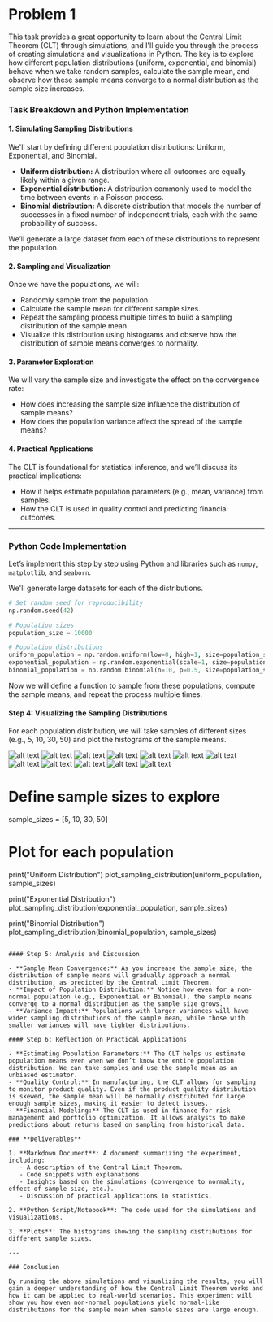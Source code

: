 # Problem 1
This task provides a great opportunity to learn about the Central Limit Theorem (CLT) through simulations, and I'll guide you through the process of creating simulations and visualizations in Python. The key is to explore how different population distributions (uniform, exponential, and binomial) behave when we take random samples, calculate the sample mean, and observe how these sample means converge to a normal distribution as the sample size increases.

### Task Breakdown and Python Implementation

#### 1. **Simulating Sampling Distributions**

We'll start by defining different population distributions: Uniform, Exponential, and Binomial.

- **Uniform distribution:** A distribution where all outcomes are equally likely within a given range.
- **Exponential distribution:** A distribution commonly used to model the time between events in a Poisson process.
- **Binomial distribution:** A discrete distribution that models the number of successes in a fixed number of independent trials, each with the same probability of success.

We’ll generate a large dataset from each of these distributions to represent the population.

#### 2. **Sampling and Visualization**

Once we have the populations, we will:
- Randomly sample from the population.
- Calculate the sample mean for different sample sizes.
- Repeat the sampling process multiple times to build a sampling distribution of the sample mean.
- Visualize this distribution using histograms and observe how the distribution of sample means converges to normality.

#### 3. **Parameter Exploration**

We will vary the sample size and investigate the effect on the convergence rate:
- How does increasing the sample size influence the distribution of sample means?
- How does the population variance affect the spread of the sample means?

#### 4. **Practical Applications**

The CLT is foundational for statistical inference, and we’ll discuss its practical implications:
- How it helps estimate population parameters (e.g., mean, variance) from samples.
- How the CLT is used in quality control and predicting financial outcomes.

---

### **Python Code Implementation**

Let’s implement this step by step using Python and libraries such as `numpy`, `matplotlib`, and `seaborn`.


We'll generate large datasets for each of the distributions.

```python
# Set random seed for reproducibility
np.random.seed(42)

# Population sizes
population_size = 10000

# Population distributions
uniform_population = np.random.uniform(low=0, high=1, size=population_size)
exponential_population = np.random.exponential(scale=1, size=population_size)
binomial_population = np.random.binomial(n=10, p=0.5, size=population_size)
```

Now we will define a function to sample from these populations, compute the sample means, and repeat the process multiple times.


#### Step 4: Visualizing the Sampling Distributions

For each population distribution, we will take samples of different sizes (e.g., 5, 10, 30, 50) and plot the histograms of the sample means.

![alt text](image.png)
![alt text](image-1.png)
![alt text](image-2.png)
![alt text](image-3.png)
![alt text](image-4.png)
![alt text](image-5.png)
![alt text](image-6.png)
![alt text](image-8.png)
![alt text](image-9.png)
![alt text](image-12.png)
![alt text](image-13.png)
![alt text](image-14.png)

# Define sample sizes to explore
sample_sizes = [5, 10, 30, 50]

# Plot for each population
print("Uniform Distribution")
plot_sampling_distribution(uniform_population, sample_sizes)

print("Exponential Distribution")
plot_sampling_distribution(exponential_population, sample_sizes)

print("Binomial Distribution")
plot_sampling_distribution(binomial_population, sample_sizes)
```

#### Step 5: Analysis and Discussion

- **Sample Mean Convergence:** As you increase the sample size, the distribution of sample means will gradually approach a normal distribution, as predicted by the Central Limit Theorem.
- **Impact of Population Distribution:** Notice how even for a non-normal population (e.g., Exponential or Binomial), the sample means converge to a normal distribution as the sample size grows.
- **Variance Impact:** Populations with larger variances will have wider sampling distributions of the sample mean, while those with smaller variances will have tighter distributions.

#### Step 6: Reflection on Practical Applications

- **Estimating Population Parameters:** The CLT helps us estimate population means even when we don’t know the entire population distribution. We can take samples and use the sample mean as an unbiased estimator.
- **Quality Control:** In manufacturing, the CLT allows for sampling to monitor product quality. Even if the product quality distribution is skewed, the sample mean will be normally distributed for large enough sample sizes, making it easier to detect issues.
- **Financial Modeling:** The CLT is used in finance for risk management and portfolio optimization. It allows analysts to make predictions about returns based on sampling from historical data.

### **Deliverables**

1. **Markdown Document**: A document summarizing the experiment, including:
   - A description of the Central Limit Theorem.
   - Code snippets with explanations.
   - Insights based on the simulations (convergence to normality, effect of sample size, etc.).
   - Discussion of practical applications in statistics.

2. **Python Script/Notebook**: The code used for the simulations and visualizations.

3. **Plots**: The histograms showing the sampling distributions for different sample sizes.

---

### Conclusion

By running the above simulations and visualizing the results, you will gain a deeper understanding of how the Central Limit Theorem works and how it can be applied to real-world scenarios. This experiment will show you how even non-normal populations yield normal-like distributions for the sample mean when sample sizes are large enough.
